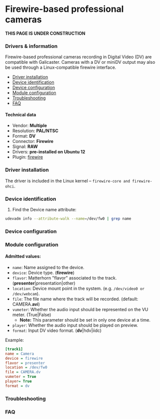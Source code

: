 Firewire-based professional cameras
===================================

**THIS PAGE IS UNDER CONSTRUCTION**

### Drivers & information
Firewire-based professional cameras recording in Digital Video (DV) are compatible with Galicaster. Cameras with a DV or miniDV output may also be used through a Linux-compatible firewire interface.

* [Driver installation](#driver-installation)
* [Device identification](#device-identification)
* [Device configuration](#device-configuration)
* [Module configuration](#module-configuration)
* [Troubleshooting](#troubleshooting)
* [FAQ](#faq)

#### Technical data
* Vendor: **Multiple**
* Resolution: **PAL/NTSC**
* Format: **DV**
* Connector: **Firewire**
* Signal: **RAW**
* Drivers: **pre-installed on Ubuntu 12**
* Plugin: [firewire](../Firewire.md)


### Driver installation
The driver is included in the Linux kernel – `firewire-core and firewire-ohci`.

### Device identification
1. Find the Device name attribute:
```bash
udevadm info --attribute-walk --name=/dev/fw0 | grep name
```

### Device configuration

### Module configuration
#### Admitted values:
* `name`: Name assigned to the device.
* `device`: Device type. (**firewire**)
* `flavor`: Matterhorn "flavor" associated to the track. (**presenter**|presentation|other)
* `location`: Device mount point in the system. (e.g. `/dev/video0 or /dev/webcam`).
* `file`: The file name where the track will be recorded. (default: CAMERA.**avi**)
* `vumeter`: Whether the audio input should be represented on the VU meter. (True|False)
  * **Note:** This parameter should be set in only one device at a time.
* `player`: Whether the audio input should be played on preview.
* `format`: Input DV video format. (**dv**|hdv|iidc)

Example:
```ini
[track1]
name = Camera
device = firewire
flavor = presenter
location = /dev/fw0
file = CAMERA.dv
vumeter = True
player= True
format = dv
```
### Troubleshooting

### FAQ
